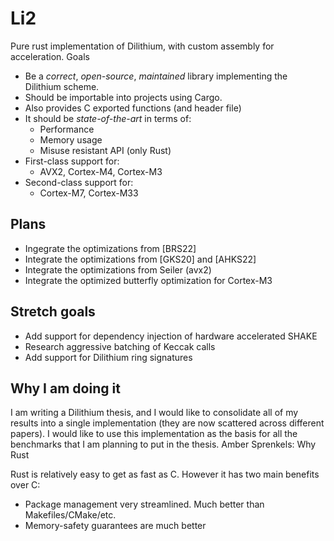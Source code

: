 # Li2

Pure rust implementation of Dilithium, with custom assembly for acceleration.
Goals

* Be a _correct_, _open-source_, _maintained_ library implementing the Dilithium scheme.
* Should be importable into projects using Cargo.
* Also provides C exported functions (and header file)
* It should be _state-of-the-art_ in terms of:
  - Performance
  - Memory usage
  - Misuse resistant API (only Rust)
* First-class support for:
  - AVX2, Cortex-M4, Cortex-M3
* Second-class support for:
  - Cortex-M7, Cortex-M33

## Plans

* Ingegrate the optimizations from [BRS22]
* Integrate the optimizations from [GKS20] and [AHKS22]
* Integrate the optimizations from Seiler (avx2)
* Integrate the optimized butterfly optimization for Cortex-M3

## Stretch goals

* Add support for dependency injection of hardware accelerated SHAKE
* Research aggressive batching of Keccak calls
* Add support for Dilithium ring signatures

## Why I am doing it

I am writing a Dilithium thesis, and I would like to consolidate all of my results into a single implementation (they are now scattered across different papers). I would like to use this implementation as the basis for all the benchmarks that I am planning to put in the thesis.
Amber Sprenkels: Why Rust

Rust is relatively easy to get as fast as C. However it has two main benefits over C:

* Package management very streamlined. Much better than Makefiles/CMake/etc.
* Memory-safety guarantees are much better
